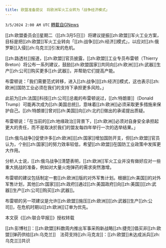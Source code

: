 ```yaml
---
title: 欧盟准备提议　将欧洲军火工业转为「战争经济模式」
---
```

`3/5/2024 2:00 AM UTC` [轉載自GNews](https://gnews.org/articles/2365442)

[[zh:欧盟委员会]]星期二（[[zh:3月5日]]）将建议提振[[zh:欧盟]]军火工业方案，目标是把[[zh:欧盟]]军火工业转向「[[zh:战争]][[zh:经济]]模式」，以应对[[zh:俄罗斯]]入侵[[zh:乌克兰]]引发的危机。

[[zh:路透社]]报道，[[zh:欧盟]]官员披露，[[zh:欧盟]]工业专员布雷顿（Thierry Breton）将公布一系列建议，鼓励[[zh:欧盟国家]]共同向[[zh:欧洲]][[zh:武器]]生产[[zh:公司]]购买更多[[zh:武器]]，并帮助它们提高产能。

布雷顿说：「我们需要范式转移，进入[[zh:战争]][[zh:经济]]模式，这也表示[[zh:欧洲]]国防工业必须在我们的支持下承担更多风险。」

此前为[[zh:法国]]科技[[zh:公司]]总裁的布雷顿说过，[[zh:特朗普]]（Donald Trump）可能再次成为[[zh:美国总统]]，意味着[[zh:欧洲]]必须采取更多措施来保护自己。[[zh:特朗普]]曾对[[zh:美国]]向[[zh:北约]]做出的承诺提出质疑。

布雷顿说：「在当前的[[zh:地缘政治]]背景下，[[zh:欧洲]]必须对自身安全承担起更大的责任，而不是取决於我们的盟友每四年举行一次的选举结果。」

[[zh:俄乌战争]]促使许多[[zh:欧洲]][[zh:国家]]增加国防开支，但[[zh:欧盟]]官员认为，个别[[zh:国家]]的努力效率较低，希望[[zh:欧盟]]在国防工业政策中发挥更大作用。

分析人士说，[[zh:俄乌战争]]清楚表明，[[zh:欧洲]]军火工业并没有做好应对一些重大挑战的准备，例如对大量火炮弹药的需求突然激增。

布雷顿的建议包括制定一套[[zh:欧洲]]版的对外军售计划。根据[[zh:美国]]的对外军售计划，其他[[zh:国家]][[zh:政府]]通过[[zh:美国政府]]向[[zh:美国]][[zh:武器]]生产[[zh:公司]]购买[[zh:武器]]。

布雷顿的另一项建议是允许[[zh:欧盟]]施压[[zh:欧洲]][[zh:武器]]生产[[zh:公司]]，在危机时期以[[zh:欧洲]]订单为优先。

本文获《[[zh:联合早报]]》授权转载

[[zh:彭博社]]：[[zh:欧盟]]料数周内推出军事采购新战略[[zh:捷克]]倡买非[[zh:欧盟]]弹药供给[[zh:乌克兰]]　法荷支持[[zh:马克龙]]：[[zh:欧盟]]未达成派兵[[zh:乌克兰]]共识
